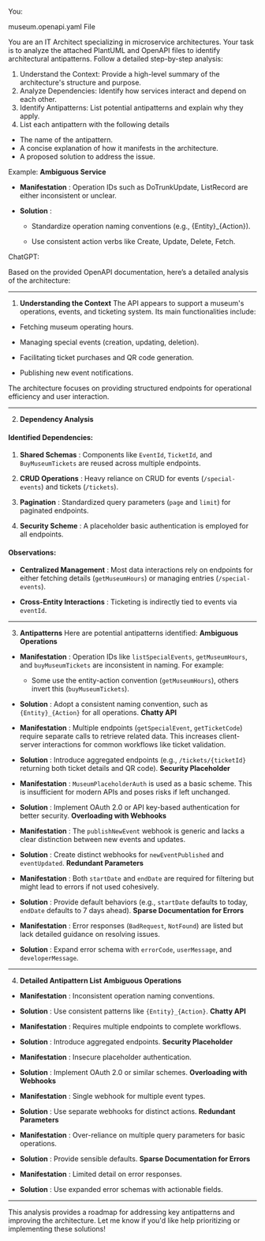 
You: 

museum.openapi.yaml
File

You are an IT Architect specializing in microservice architectures. Your task is to analyze the attached PlantUML and OpenAPI files to identify architectural antipatterns. 
Follow a detailed step-by-step analysis:

1. Understand the Context: Provide a high-level summary of the architecture's structure and purpose.
2. Analyze Dependencies: Identify how services interact and depend on each other.
3. Identify Antipatterns: List potential antipatterns and explain why they apply.
4. List each antipattern with the following details
 * The name of the antipattern.
 * A concise explanation of how it manifests in the architecture.
 * A proposed solution to address the issue.
 
Example:
**Ambiguous Service**   
- **Manifestation** : Operation IDs such as DoTrunkUpdate, ListRecord are either inconsistent or unclear.

- **Solution** : 
  - Standardize operation naming conventions (e.g., {Entity}_{Action}).
 
  - Use consistent action verbs like Create, Update, Delete, Fetch.

ChatGPT: 

Based on the provided OpenAPI documentation, here’s a detailed analysis of the architecture:


---

1. **Understanding the Context** 
The API appears to support a museum's operations, events, and ticketing system. Its main functionalities include:

- Fetching museum operating hours.

- Managing special events (creation, updating, deletion).

- Facilitating ticket purchases and QR code generation.

- Publishing new event notifications.

The architecture focuses on providing structured endpoints for operational efficiency and user interaction.


---

2. **Dependency Analysis** 
#### Identified Dependencies: 
 
1. **Shared Schemas** : Components like `EventId`, `TicketId`, and `BuyMuseumTickets` are reused across multiple endpoints.
 
2. **CRUD Operations** : Heavy reliance on CRUD for events (`/special-events`) and tickets (`/tickets`).
 
3. **Pagination** : Standardized query parameters (`page` and `limit`) for paginated endpoints.
 
4. **Security Scheme** : A placeholder basic authentication is employed for all endpoints.

#### Observations: 
 
- **Centralized Management** : Most data interactions rely on endpoints for either fetching details (`getMuseumHours`) or managing entries (`/special-events`).
 
- **Cross-Entity Interactions** : Ticketing is indirectly tied to events via `eventId`.


---

3. **Antipatterns** 
Here are potential antipatterns identified:
**Ambiguous Operations**  
- **Manifestation** : Operation IDs like `listSpecialEvents`, `getMuseumHours`, and `buyMuseumTickets` are inconsistent in naming. For example: 
  - Some use the entity-action convention (`getMuseumHours`), others invert this (`buyMuseumTickets`).
 
- **Solution** : Adopt a consistent naming convention, such as `{Entity}_{Action}` for all operations.
**Chatty API**  
- **Manifestation** : Multiple endpoints (`getSpecialEvent`, `getTicketCode`) require separate calls to retrieve related data. This increases client-server interactions for common workflows like ticket validation.
 
- **Solution** : Introduce aggregated endpoints (e.g., `/tickets/{ticketId}` returning both ticket details and QR code).
**Security Placeholder**  
- **Manifestation** : `MuseumPlaceholderAuth` is used as a basic scheme. This is insufficient for modern APIs and poses risks if left unchanged.
 
- **Solution** : Implement OAuth 2.0 or API key-based authentication for better security.
**Overloading with Webhooks**  
- **Manifestation** : The `publishNewEvent` webhook is generic and lacks a clear distinction between new events and updates.
 
- **Solution** : Create distinct webhooks for `newEventPublished` and `eventUpdated`.
**Redundant Parameters**  
- **Manifestation** : Both `startDate` and `endDate` are required for filtering but might lead to errors if not used cohesively.
 
- **Solution** : Provide default behaviors (e.g., `startDate` defaults to today, `endDate` defaults to 7 days ahead).
**Sparse Documentation for Errors**  
- **Manifestation** : Error responses (`BadRequest`, `NotFound`) are listed but lack detailed guidance on resolving issues.
 
- **Solution** : Expand error schema with `errorCode`, `userMessage`, and `developerMessage`.


---

4. **Detailed Antipattern List** **Ambiguous Operations**  
- **Manifestation** : Inconsistent operation naming conventions.
 
- **Solution** : Use consistent patterns like `{Entity}_{Action}`.
**Chatty API**  
- **Manifestation** : Requires multiple endpoints to complete workflows.
 
- **Solution** : Introduce aggregated endpoints.
**Security Placeholder**  
- **Manifestation** : Insecure placeholder authentication.
 
- **Solution** : Implement OAuth 2.0 or similar schemes.
**Overloading with Webhooks**  
- **Manifestation** : Single webhook for multiple event types.
 
- **Solution** : Use separate webhooks for distinct actions.
**Redundant Parameters**  
- **Manifestation** : Over-reliance on multiple query parameters for basic operations.
 
- **Solution** : Provide sensible defaults.
**Sparse Documentation for Errors**  
- **Manifestation** : Limited detail on error responses.
 
- **Solution** : Use expanded error schemas with actionable fields.


---


This analysis provides a roadmap for addressing key antipatterns and improving the architecture. Let me know if you'd like help prioritizing or implementing these solutions!
